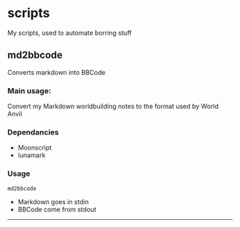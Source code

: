 # scripts

My scripts, used to automate borring stuff

## md2bbcode

Converts markdown into BBCode

### Main usage: 
Convert my Markdown worldbuilding notes to the format used by World Anvil

### Dependancies
 - Moonscript
 - lunamark

### Usage
`md2bbcode`

 - Markdown goes in stdin
 - BBCode come from stdout

-------------------------------------------------------------------------------

